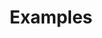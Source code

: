 ---
title: "Examples"
description: "LabVIEW Examples"
icon: "auto_stories"
weight: 2000000000000
draft: false
---